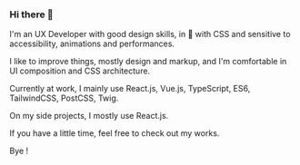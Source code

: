 ### Hi there 👋

I'm an UX Developer with good design skills, in 💜 with CSS and sensitive to accessibility, animations and performances.

I like to improve things, mostly design and markup, and I'm comfortable in UI composition and CSS architecture.

Currently at work, I mainly use React.js, Vue.js, TypeScript, ES6, TailwindCSS, PostCSS, Twig. 

On my side projects, I mostly use React.js.

If you have a little time, feel free to check out my works.

Bye !
